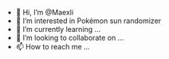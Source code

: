 - 👋 Hi, I’m @Maexli
- 👀 I’m interested in Pokémon sun randomizer
- 🌱 I’m currently learning ...
- 💞️ I’m looking to collaborate on ...
- 📫 How to reach me ...

<!---
Maexli/Maexli is a ✨ special ✨ repository because its `README.md` (this file) appears on your GitHub profile.
You can click the Preview link to take a look at your changes.
--->
